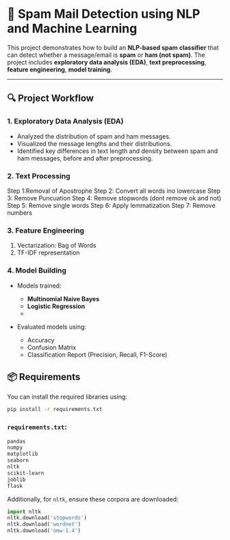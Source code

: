 
# 📧 Spam Mail Detection using NLP and Machine Learning

This project demonstrates how to build an **NLP-based spam classifier** that can detect whether a message/email is **spam** or **ham (not spam)**. The project includes **exploratory data analysis (EDA)**, **text preprocessing**, **feature engineering**, **model training**.

---

## 🔍 Project Workflow

### 1. **Exploratory Data Analysis (EDA)**

* Analyzed the distribution of spam and ham messages.
* Visualized the message lengths and their distributions.
* Identified key differences in text length and density between spam and ham messages, before and after preprocessing.

### 2. **Text Processing**

   Step 1:Removal of Apostrophe
   Step 2: Convert all words ino lowercase
   Step 3: Remove Puncuation
   Step 4: Remove stopwords (dont remove ok and not)
   Step 5: Remove single words
   Step 6: Apply lemmatization
   Step 7: Remove numbers

### 3. **Feature Engineering**

1. Vectarization: Bag of Words
2. TF-IDF representation
   
### 4. **Model Building**

* Models trained:

  * **Multinomial Naive Bayes**
  * **Logistic Regression**
  * 
* Evaluated models using:

  * Accuracy
  * Confusion Matrix
  * Classification Report (Precision, Recall, F1-Score)

## 📦 Requirements

You can install the required libraries using:

```bash
pip install -r requirements.txt
```

### `requirements.txt`:

```txt
pandas
numpy
matplotlib
seaborn
nltk
scikit-learn
joblib
flask
```

Additionally, for `nltk`, ensure these corpora are downloaded:

```python
import nltk
nltk.download('stopwords')
nltk.download('wordnet')
nltk.download('omw-1.4')
```

